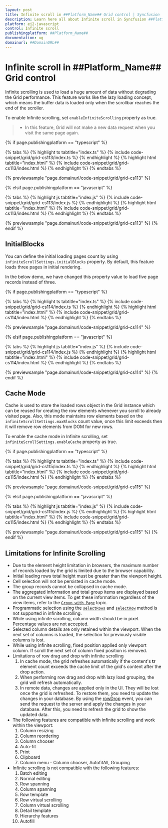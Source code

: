 ```yaml
---
layout: post
title: Infinite scroll in ##Platform_Name## Grid control | Syncfusion
description: Learn here all about Infinite scroll in Syncfusion ##Platform_Name## Grid control of Syncfusion Essential JS 2 and more.
platform: ej2-javascript
control: Infinite scroll 
publishingplatform: ##Platform_Name##
documentation: ug
domainurl: ##DomainURL##
---
```


# Infinite scroll in ##Platform_Name## Grid control

Infinite scrolling is used to load a huge amount of data without degrading the Grid performance. This feature works like the lazy loading concept, which means the buffer data is loaded only when the scrollbar reaches the end of the scroller.

To enable Infinite scrolling, set `enableInfiniteScrolling` property as true.

> * In this feature, Grid will not make a new data request when you visit the same page again.

{% if page.publishingplatform == "typescript" %}

 {% tabs %}
{% highlight ts tabtitle="index.ts" %}
{% include code-snippet/grid/grid-cs113/index.ts %}
{% endhighlight %}
{% highlight html tabtitle="index.html" %}
{% include code-snippet/grid/grid-cs113/index.html %}
{% endhighlight %}
{% endtabs %}
        
{% previewsample "page.domainurl/code-snippet/grid/grid-cs113" %}

{% elsif page.publishingplatform == "javascript" %}

{% tabs %}
{% highlight js tabtitle="index.js" %}
{% include code-snippet/grid/grid-cs113/index.js %}
{% endhighlight %}
{% highlight html tabtitle="index.html" %}
{% include code-snippet/grid/grid-cs113/index.html %}
{% endhighlight %}
{% endtabs %}

{% previewsample "page.domainurl/code-snippet/grid/grid-cs113" %}
{% endif %}

## InitialBlocks

You can define the initial loading pages count by using `infiniteScrollSettings.initialBlocks` property. By default, this feature loads three pages in initial rendering.

In the below demo, we have changed this property value to load five page records instead of three.

{% if page.publishingplatform == "typescript" %}

 {% tabs %}
{% highlight ts tabtitle="index.ts" %}
{% include code-snippet/grid/grid-cs114/index.ts %}
{% endhighlight %}
{% highlight html tabtitle="index.html" %}
{% include code-snippet/grid/grid-cs114/index.html %}
{% endhighlight %}
{% endtabs %}
        
{% previewsample "page.domainurl/code-snippet/grid/grid-cs114" %}

{% elsif page.publishingplatform == "javascript" %}

{% tabs %}
{% highlight js tabtitle="index.js" %}
{% include code-snippet/grid/grid-cs114/index.js %}
{% endhighlight %}
{% highlight html tabtitle="index.html" %}
{% include code-snippet/grid/grid-cs114/index.html %}
{% endhighlight %}
{% endtabs %}

{% previewsample "page.domainurl/code-snippet/grid/grid-cs114" %}
{% endif %}

## Cache Mode

Cache is used to store the loaded rows object in the Grid instance which can be reused for creating the row elements whenever you scroll to already visited page. Also, this mode maintains row elements based on the `infiniteScrollSettings.maxBlocks` count value, once this limit exceeds then it will remove row elements from DOM for new rows.

To enable the cache mode in Infinite scrolling, set `infiniteScrollSettings.enableCache` property as true.

{% if page.publishingplatform == "typescript" %}

 {% tabs %}
{% highlight ts tabtitle="index.ts" %}
{% include code-snippet/grid/grid-cs115/index.ts %}
{% endhighlight %}
{% highlight html tabtitle="index.html" %}
{% include code-snippet/grid/grid-cs115/index.html %}
{% endhighlight %}
{% endtabs %}
        
{% previewsample "page.domainurl/code-snippet/grid/grid-cs115" %}

{% elsif page.publishingplatform == "javascript" %}

{% tabs %}
{% highlight js tabtitle="index.js" %}
{% include code-snippet/grid/grid-cs115/index.js %}
{% endhighlight %}
{% highlight html tabtitle="index.html" %}
{% include code-snippet/grid/grid-cs115/index.html %}
{% endhighlight %}
{% endtabs %}

{% previewsample "page.domainurl/code-snippet/grid/grid-cs115" %}
{% endif %}

## Limitations for Infinite Scrolling

* Due to the element height limitation in browsers, the maximum number of records loaded by the grid is limited due to the browser capability.
* Initial loading rows total height must be greater than the viewport height.
* Cell selection will not be persisted in cache mode.
* The group records cannot be collapsed in cache mode.
* The aggregated information and total group items are displayed based on the current view items. To get these information regardless of the view items, refer to the
[`Group with Page`](./grouping/#Group-with-paging) topic.
* Programmatic selection using the [`selectRows`](../api/grid/#selectrows) and [`selectRow`](../api/grid/#selectrow) method is not supported in infinite scrolling.
* While using infinite scrolling, column width should be in pixel. Percentage values are not accepted.
* Selected column details are only retained within the viewport. When the next set of columns is loaded, the selection for previously visible columns is lost.
* While using infinite scrolling, fixed position applied only viewport column. If scroll the next set of column fixed position is removed.
* Limitations of row drag and drop with infinite scrolling
    1. In cache mode, the grid refreshes automatically if the content's **tr** element count exceeds the cache limit of the grid's content after the drop action.
    2. When performing row drag and drop with lazy load grouping, the grid will refresh automatically.
    3. In remote data, changes are applied only in the UI. They will be lost once the grid is refreshed. To restore them, you need to update the changes in your database. By using the [rowDrop](https://ej2.syncfusion.com/documentation/api/grid/#rowdrop) event, you can send the request to the server and apply the changes in your database. After this, you need to refresh the grid to show the updated data.
* The following features are compatible with infinite scrolling and work within the viewport:
   1. Column resizing
   2. Column reordering
   3. Column chooser
   4. Auto-fit
   5. Print
   6. Clipboard
   7. Column menu - Column chooser, AutofitAll, Grouping
* Infinite scrolling is not compatible with the following features:
    1. Batch editing
    2. Normal editing
    3. Row spanning
    4. Column spanning
    5. Row template
    6. Row virtual scrolling
    7. Column virtual scrolling
    8. Detail template
    9. Hierarchy features
    10. Autofill
